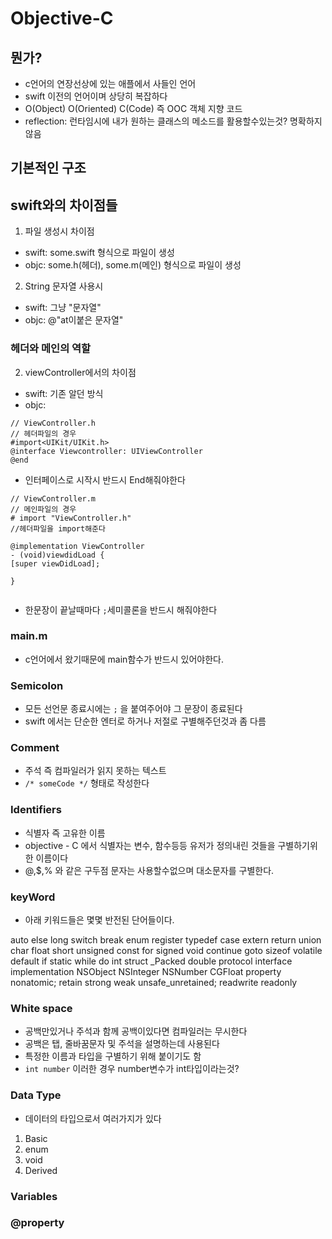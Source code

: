 # Objective-C

## 뭔가?
- c언어의 연장선상에 있는 애플에서 사들인 언어
- swift 이전의 언어이며 상당히 복잡하다
- O(Object) O(Oriented) C(Code) 즉  OOC 객체 지향 코드
- reflection: 런타임시에 내가 원하는 클래스의 메소드를 활용할수있는것? 명확하지않음

## 기본적인 구조 


## swift와의 차이점들

1. 파일 생성시 차이점
- swift: some.swift 형식으로 파일이 생성
- objc: some.h(헤더), some.m(메인) 형식으로 파일이 생성

2. String 문자열 사용시
- swift: 그냥 "문자열"
- objc: @"at이붙은 문자열"

### 헤더와 메인의 역할


2. viewController에서의 차이점

- swift: 기존 알던 방식
- objc: 



```
// ViewController.h
// 헤더파일의 경우
#import<UIKit/UIKit.h>
@interface Viewcontroller: UIViewController
@end
```

- 인터페이스로 시작시 반드시 End해줘야한다

```
// ViewController.m
// 메인파일의 경우
# import "ViewController.h"
//헤더파일을 import해준다

@implementation ViewController
- (void)viewdidLoad {
[super viewDidLoad];

}


```
- 한문장이 끝날때마다 `;`세미콜론을 반드시 해줘야한다 

### main.m
- c언어에서 왔기때문에 main함수가 반드시 있어야한다.


### Semicolon
- 모든 선언문 종료시에는 `;` 을 붙여주어야 그 문장이 종료된다
- swift 에서는 단순한 엔터로 하거나 저절로 구별해주던것과 좀 다름


### Comment
- 주석 즉 컴파일러가 읽지 못하는 텍스트
- `/* someCode */` 형태로 작성한다


### Identifiers
- 식별자 즉 고유한 이름
- objective - C 에서 식별자는 변수, 함수등등 유저가 정의내린 것들을 구별하기위한 이름이다
- @,$,% 와 같은 구두점 문자는 사용할수없으며 대소문자를 구별한다. 

### keyWord

- 아래 키워드들은 몇몇 반전된 단어들이다. 

auto	else	long	switch
break	enum	register	typedef
case	extern	return	union
char	float	short	unsigned
const	for	signed	void
continue	goto	sizeof	volatile
default	if	static	while
do	int	struct	_Packed
double	protocol	interface	implementation
NSObject	NSInteger	NSNumber	CGFloat
property	nonatomic;	retain	strong
weak	unsafe_unretained;	readwrite	readonly



### White space
- 공백만있거나 주석과 함께 공백이있다면 컴파일러는 무시한다
- 공백은 탭, 줄바꿈문자 및 주석을 설명하는데 사용된다
- 특정한 이름과 타입을 구별하기 위해 붙이기도 함
- `int number` 이러한 경우 number변수가 int타입이라는것?

### Data Type
- 데이터의 타입으로서 여러가지가 있다
1. Basic
2. enum
3. void
4. Derived

### Variables


### @property


